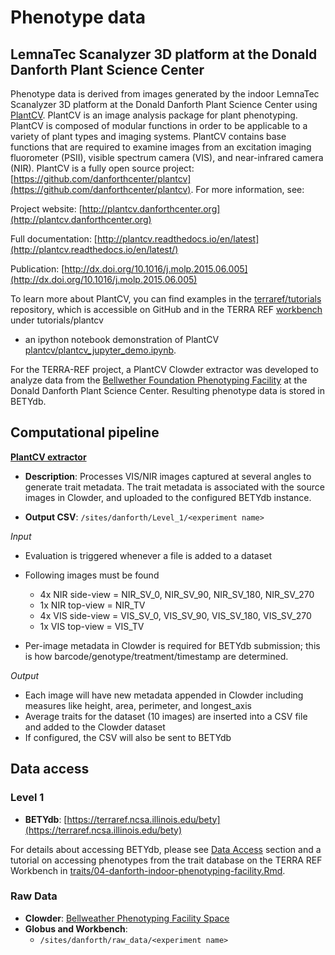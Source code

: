 # Phenotype data

## LemnaTec Scanalyzer 3D platform at the Donald Danforth Plant Science Center

Phenotype data is derived from images generated by the indoor LemnaTec Scanalyzer 3D platform at the Donald Danforth Plant Science Center using [PlantCV](http://plantcv.danforthcenter.org).  PlantCV is an image analysis package for plant phenotyping. PlantCV is composed of modular functions in order to be applicable to a variety of plant types and imaging systems. PlantCV contains base functions that are required to examine images from an excitation imaging fluorometer (PSII), visible spectrum camera (VIS), and near-infrared camera (NIR). PlantCV is a fully open source project: [https://github.com/danforthcenter/plantcv](https://github.com/danforthcenter/plantcv). For more information, see:

Project website: [http://plantcv.danforthcenter.org](http://plantcv.danforthcenter.org)

Full documentation: [http://plantcv.readthedocs.io/en/latest](http://plantcv.readthedocs.io/en/latest/)

Publication: [http://dx.doi.org/10.1016/j.molp.2015.06.005](http://dx.doi.org/10.1016/j.molp.2015.06.005)

To learn more about PlantCV, you can find examples in the [terraref/tutorials](https://github.com/terraref/tutorials) repository, which is accessible on GitHub and in the TERRA REF [workbench](https://www.workbench.terraref.org) under tutorials/plantcv
* an ipython notebook demonstration of PlantCV   [plantcv/plantcv_jupyter_demo.ipynb](https://github.com/terraref/computing-pipeline/blob/master/plantcv/00-clowder-plantcv.ipynb).

For the TERRA-REF project, a PlantCV Clowder extractor was developed to analyze data from the [Bellwether Foundation Phenotyping Facility](http://www.danforthcenter.org/scientists-research/core-technologies/phenotyping) at the Donald Danforth Plant Science Center. Resulting phenotype data is stored in BETYdb.


## Computational pipeline

**[PlantCV extractor](https://github.com/terraref/extractors-lemnatec-indoor)**

* **Description**: Processes VIS/NIR images captured at several angles to generate trait metadata. The trait metadata is associated with the source images in Clowder, and uploaded to the configured BETYdb instance.

* **Output CSV**: `/sites/danforth/Level_1/<experiment name>`


_Input_

* Evaluation is triggered whenever a file is added to a dataset
* Following images must be found
  * 4x NIR side-view = NIR_SV_0, NIR_SV_90, NIR_SV_180, NIR_SV_270
  * 1x NIR top-view = NIR_TV
  * 4x VIS side-view = VIS_SV_0, VIS_SV_90, VIS_SV_180, VIS_SV_270
  * 1x VIS top-view = VIS_TV

* Per-image metadata in Clowder is required for BETYdb submission; this is how barcode/genotype/treatment/timestamp are determined.

_Output_

* Each image will have new metadata appended in Clowder including measures like height, area, perimeter, and longest_axis
* Average traits for the dataset (10 images) are inserted into a CSV file and added to the Clowder dataset
* If configured, the CSV will also be sent to BETYdb

## **Data access**

### Level 1

* **BETYdb**: [https://terraref.ncsa.illinois.edu/bety](https://terraref.ncsa.illinois.edu/bety)


For details about accessing BETYdb, please see [Data Access](../user/how-to-access-data.md) section and a tutorial on accessing phenotypes from the trait database on the TERRA REF Workbench in [traits/04-danforth-indoor-phenotyping-facility.Rmd](https://github.com/terraref/computing-pipeline/blob/master/traits/04-danforth-indoor-phenotyping-facility.Rmd).

### Raw Data

* **Clowder**: [Bellweather Phenotyping Facility Space ](https://terraref.ncsa.illinois.edu/clowder/spaces/571fbfefe4b032ce83d96006)
* **Globus and Workbench**: 
  * `/sites/danforth/raw_data/<experiment name>`

